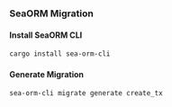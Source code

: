 
### SeaORM Migration

#### Install SeaORM CLI

```bash
cargo install sea-orm-cli
```

#### Generate Migration
```bash
sea-orm-cli migrate generate create_tx
```